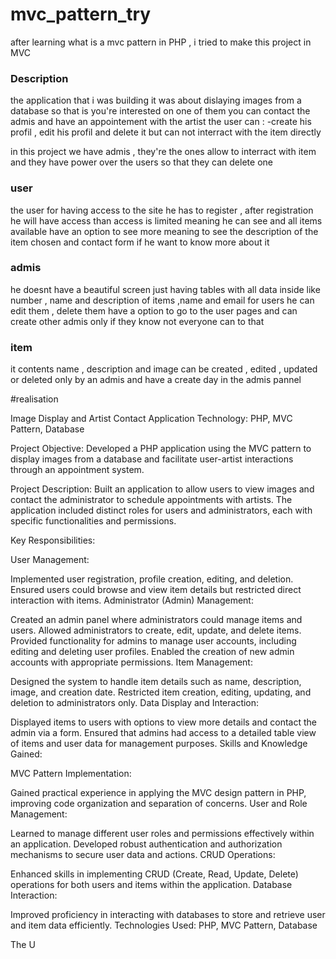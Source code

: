 # mvc_pattern_try
after learning what is a mvc pattern in PHP , i tried to make this project in MVC

### Description 

the application that i was building it was about dislaying images from a database so that is you're interested on one of them you can contact the admis and have an appointement with the artist
the user can : -create his profil , edit his profil and delete it but can not interract with the item directly 

in this project we have admis , they're the ones allow to interract with item and they have power over the users so that they can delete one

### user 
the user for having access to the site he has to register , after registration he will have access than access is limited meaning he can see and all items available have an option to see more meaning to see the description of the item chosen and contact form if he want to know more about it 

### admis
he doesnt have a beautiful screen just having tables with all data inside like number , name and description of items ,name and email for users he can edit them , delete them 
have a option to go to the user pages and can create other admis only if they know not everyone can to that

### item
it contents name , description and image can be created , edited , updated or deleted only by an admis and have a create day in the admis pannel 


#realisation 

Image Display and Artist Contact Application
Technology: PHP, MVC Pattern, Database

Project Objective:
Developed a PHP application using the MVC pattern to display images from a database and facilitate user-artist interactions through an appointment system.

Project Description:
Built an application to allow users to view images and contact the administrator to schedule appointments with artists. The application included distinct roles for users and administrators, each with specific functionalities and permissions.

Key Responsibilities:

User Management:

Implemented user registration, profile creation, editing, and deletion.
Ensured users could browse and view item details but restricted direct interaction with items.
Administrator (Admin) Management:

Created an admin panel where administrators could manage items and users.
Allowed administrators to create, edit, update, and delete items.
Provided functionality for admins to manage user accounts, including editing and deleting user profiles.
Enabled the creation of new admin accounts with appropriate permissions.
Item Management:

Designed the system to handle item details such as name, description, image, and creation date.
Restricted item creation, editing, updating, and deletion to administrators only.
Data Display and Interaction:

Displayed items to users with options to view more details and contact the admin via a form.
Ensured that admins had access to a detailed table view of items and user data for management purposes.
Skills and Knowledge Gained:

MVC Pattern Implementation:

Gained practical experience in applying the MVC design pattern in PHP, improving code organization and separation of concerns.
User and Role Management:

Learned to manage different user roles and permissions effectively within an application.
Developed robust authentication and authorization mechanisms to secure user data and actions.
CRUD Operations:

Enhanced skills in implementing CRUD (Create, Read, Update, Delete) operations for both users and items within the application.
Database Interaction:

Improved proficiency in interacting with databases to store and retrieve user and item data efficiently.
Technologies Used:
PHP, MVC Pattern, Database

The U
